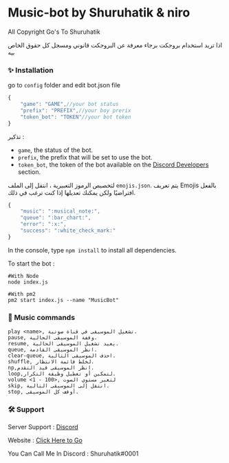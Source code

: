 # Music-bot by Shuruhatik & niro

All Copyright Go's To Shuruhatik

اذا تريد استخدام بروجكت برجاء معرفة عن البروجكت قانوني ومسجل كل حقوق الخاص بيه

### ✨ Installation

go to `config` folder and edit bot.json file

```js
{
    "game": "GAME",//your bot status
    "prefix": "PREFIX",//your boy prerix 
    "token_bot": "TOKEN"//your bot token
}
```

تذكير :

- `game`, the status of the bot.
- `prefix`, the prefix that will be set to use the bot.
- `token_bot`, the token of the bot available on the [Discord Developers](https://discordapp.com/developers/applications) section.

لتخصيص الرموز التعبيرية ، انتقل إلى الملف `emojis.json`.
يتم تعريف Emojis بالفعل افتراضيًا ولكن يمكنك تعديلها إذا كنت ترغب في ذلك.


```js
{
    "music": ":musical_note:",
    "queue": ":bar_chart:",
    "error": ":x:",
    "success": ":white_check_mark:"
}
```

In the console, type `npm install` to install all dependencies.

To start the bot :

```
#With Node
node index.js

#With pm2
pm2 start index.js --name "MusicBot"
```

### 🎵 Music commands

```
play <name>, تشغيل الموسيقى في قناة صوتية.
pause, وقفة الموسيقى الحالية.
resume, يعيد تشغيل الموسيقى الحالية. 
queue, انظر الموسيقى القادمة.
clear-queue, احذف الموسيقى التالية.
shuffle, لخلط قائمة الانتظار.
np,انظر الموسيقى قيد التقدم.
loop,لتمكين أو تعطيل وظيفة التكرار.
volume <1 - 100>, لتغير مستوي الصوت
skip, انتقل إلى الموسيقى التالية.
stop, أوقف كل الموسيقى.

```

### 🛠️ Support

Server Support : [Discord](https://dsc.gg/shuruhatik)

Website : [Click Here to Go](https://www.shuruhatik.ml/)

You Can Call Me In Discord : Shuruhatik#0001 
